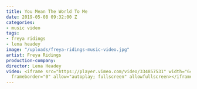 ```yaml
---
title: You Mean The World To Me
date: 2019-05-08 09:32:00 Z
categories:
- music video
tags:
- freya ridings
- lena headey
image: "/uploads/freya-ridings-music-video.jpg"
artist: Freya Ridings
production-company: 
director: Lena Headey
video: <iframe src="https://player.vimeo.com/video/334857531" width="640" height="564"
  frameborder="0" allow="autoplay; fullscreen" allowfullscreen></iframe>
---
```


